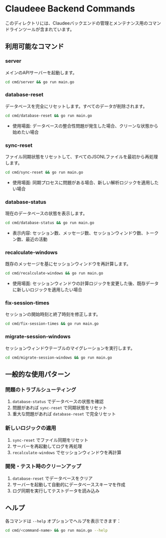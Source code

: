 # Claudeee Backend Commands

このディレクトリには、Claudeeバックエンドの管理とメンテナンス用のコマンドラインツールが含まれています。

## 利用可能なコマンド

### server
メインのAPIサーバーを起動します。
```bash
cd cmd/server && go run main.go
```

### database-reset
データベースを完全にリセットします。すべてのデータが削除されます。
```bash
cd cmd/database-reset && go run main.go
```
- 使用場面: データベースの整合性問題が発生した場合、クリーンな状態から始めたい場合

### sync-reset
ファイル同期状態をリセットして、すべてのJSONLファイルを最初から再処理します。
```bash
cd cmd/sync-reset && go run main.go
```
- 使用場面: 同期プロセスに問題がある場合、新しい解析ロジックを適用したい場合

### database-status
現在のデータベースの状態を表示します。
```bash
cd cmd/database-status && go run main.go
```
- 表示内容: セッション数、メッセージ数、セッションウィンドウ数、トークン数、最近の活動

### recalculate-windows
既存のメッセージを基にセッションウィンドウを再計算します。
```bash
cd cmd/recalculate-windows && go run main.go
```
- 使用場面: セッションウィンドウの計算ロジックを変更した後、既存データに新しいロジックを適用したい場合

### fix-session-times
セッションの開始時刻と終了時刻を修正します。
```bash
cd cmd/fix-session-times && go run main.go
```

### migrate-session-windows
セッションウィンドウテーブルのマイグレーションを実行します。
```bash
cd cmd/migrate-session-windows && go run main.go
```

## 一般的な使用パターン

### 問題のトラブルシューティング
1. `database-status` でデータベースの状態を確認
2. 問題があれば `sync-reset` で同期状態をリセット
3. 重大な問題があれば `database-reset` で完全リセット

### 新しいロジックの適用
1. `sync-reset` でファイル同期をリセット
2. サーバーを再起動してログを再処理
3. `recalculate-windows` でセッションウィンドウを再計算

### 開発・テスト時のクリーンアップ
1. `database-reset` でデータベースをクリア
2. サーバーを起動して自動的にデータベーススキーマを作成
3. ログ同期を実行してテストデータを読み込み

## ヘルプ
各コマンドは `--help` オプションでヘルプを表示できます：
```bash
cd cmd/<command-name> && go run main.go --help
```